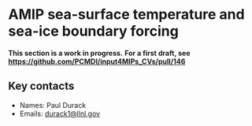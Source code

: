 # AMIP sea-surface temperature and sea-ice boundary forcing

**This section is a work in progress.**
**For a first draft, see https://github.com/PCMDI/input4MIPs_CVs/pull/146**

## Key contacts

- Names: Paul Durack
- Emails: durack1@llnl.gov

<!--- begin-revision-history:PCMDI-ACMIP -->
<!--- Do not edit this section, it is automatically updated when the docs are filled out -->
<!--- No revisions, hence section is blank -->
<!--- end-revision-history -->